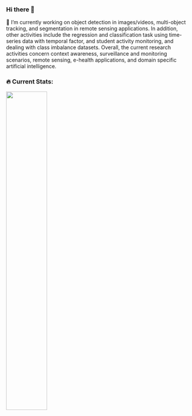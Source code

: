 ### Hi there 👋
🔭 I’m currently working on object detection in images/videos, multi-object tracking, and segmentation in remote sensing applications. In addition, other activities include the regression and classification task using time-series data with temporal factor, and student activity monitoring, and dealing with class imbalance datasets. Overall, the current research activities concern context awareness, surveillance and monitoring scenarios, remote sensing, e-health applications, and domain specific artificial intelligence.
### :fire: Current Stats:
<img align="left" width="47%" src="https://github-readme-stats.vercel.app/api?username=hlmhlr&show_icons=true&theme=radical&hide=stars,prs" />

<!-- <img align="left" width="48%" src="https://github-readme-stats.vercel.app/api/top-langs/?username=hlmhlr&layout=compact" />

<!-- <img align="left" alt="Python" src="https://img.shields.io/badge/python-3670A0?style=for-the-badge&logo=python&logoColor=ffdd54"/>


<!--
**hlmhlr/hlmhlr** is a ✨ _special_ ✨ repository because its `README.md` (this file) appears on your GitHub profile.




